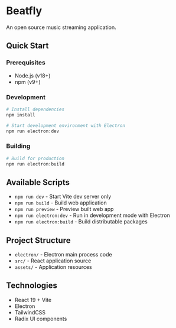 # Beatfly

An open source music streaming application.

## Quick Start

### Prerequisites

- Node.js (v18+)
- npm (v9+)

### Development

```bash
# Install dependencies
npm install

# Start development environment with Electron
npm run electron:dev
```

### Building

```bash
# Build for production
npm run electron:build
```

## Available Scripts

- `npm run dev` - Start Vite dev server only
- `npm run build` - Build web application
- `npm run preview` - Preview built web app
- `npm run electron:dev` - Run in development mode with Electron
- `npm run electron:build` - Build distributable packages

## Project Structure

- `electron/` - Electron main process code
- `src/` - React application source
- `assets/` - Application resources

## Technologies

- React 19 + Vite
- Electron
- TailwindCSS
- Radix UI components
